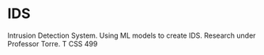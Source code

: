 # IDS
Intrusion Detection System. Using ML models to create IDS. Research under Professor Torre. T CSS 499
